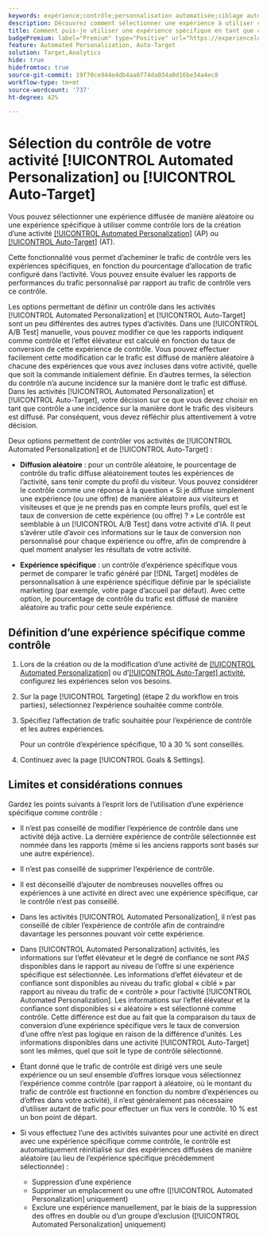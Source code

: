 ```yaml
---
keywords: expérience;contrôle;personnalisation automatisée;ciblage automatique
description: Découvrez comment sélectionner une expérience à utiliser comme contrôle lors de la création d’une activité de [!UICONTROL Automated Personalization] (AP) ou de [!UICONTROL Auto-Target] dans  [!DNL Adobe Target].
title: Comment puis-je utiliser une expérience spécifique en tant que contrôle dans une activité [!UICONTROL Automated Personalization] ?
badgePremium: label="Premium" type="Positive" url="https://experienceleague.adobe.com/docs/target/using/introduction/intro.html?lang=en#premium newtab=true" tooltip="Voir ce qui est inclus dans Target Premium."
feature: Automated Personalization, Auto-Target
solution: Target,Analytics
hide: true
hidefromtoc: true
source-git-commit: 19f70ce944e4db4aa0774da034a0d16be34a4ec8
workflow-type: tm+mt
source-wordcount: '737'
ht-degree: 42%

---
```


# Sélection du contrôle de votre activité [!UICONTROL Automated Personalization] ou [!UICONTROL Auto-Target]

Vous pouvez sélectionner une expérience diffusée de manière aléatoire ou une expérience spécifique à utiliser comme contrôle lors de la création d’une activité [[!UICONTROL Automated Personalization]](/help/main/c-activities/t-automated-personalization/automated-personalization.md) (AP) ou [[!UICONTROL Auto-Target]](/help/main/c-activities/auto-target/auto-target-to-optimize.md) (AT).

Cette fonctionnalité vous permet d’acheminer le trafic de contrôle vers les expériences spécifiques, en fonction du pourcentage d’allocation de trafic configuré dans l’activité. Vous pouvez ensuite évaluer les rapports de performances du trafic personnalisé par rapport au trafic de contrôle vers ce contrôle.

Les options permettant de définir un contrôle dans les activités [!UICONTROL Automated Personalization] et [!UICONTROL Auto-Target] sont un peu différentes des autres types d’activités. Dans une [!UICONTROL A/B Test] manuelle, vous pouvez modifier ce que les rapports indiquent comme contrôle et l’effet élévateur est calculé en fonction du taux de conversion de cette expérience de contrôle. Vous pouvez effectuer facilement cette modification car le trafic est diffusé de manière aléatoire à chacune des expériences que vous avez incluses dans votre activité, quelle que soit la commande initialement définie. En d’autres termes, la sélection du contrôle n’a aucune incidence sur la manière dont le trafic est diffusé. Dans les activités [!UICONTROL Automated Personalization] et [!UICONTROL Auto-Target], votre décision sur ce que vous devez choisir en tant que contrôle a une incidence sur la manière dont le trafic des visiteurs est diffusé. Par conséquent, vous devez réfléchir plus attentivement à votre décision.

Deux options permettent de contrôler vos activités de [!UICONTROL Automated Personalization] et de [!UICONTROL Auto-Target] :

* **Diffusion aléatoire** : pour un contrôle aléatoire, le pourcentage de contrôle du trafic diffuse aléatoirement toutes les expériences de l’activité, sans tenir compte du profil du visiteur. Vous pouvez considérer le contrôle comme une réponse à la question « Si je diffuse simplement une expérience (ou une offre) de manière aléatoire aux visiteurs et visiteuses et que je ne prends pas en compte leurs profils, quel est le taux de conversion de cette expérience (ou offre) ? » Le contrôle est semblable à un [!UICONTROL A/B Test] dans votre activité d’IA. Il peut s’avérer utile d’avoir ces informations sur le taux de conversion non personnalisé pour chaque expérience ou offre, afin de comprendre à quel moment analyser les résultats de votre activité.

* **Expérience spécifique** : un contrôle d’expérience spécifique vous permet de comparer le trafic généré par [!DNL Target] modèles de personnalisation à une expérience spécifique définie par le spécialiste marketing (par exemple, votre page d’accueil par défaut). Avec cette option, le pourcentage de contrôle du trafic est diffusé de manière aléatoire au trafic pour cette seule expérience.

## Définition d’une expérience spécifique comme contrôle

1. Lors de la création ou de la modification d’une activité de [[!UICONTROL Automated Personalization]](/help/main/c-activities/t-automated-personalization/create-ap-activity.md) ou d’[[!UICONTROL Auto-Target] activité](/help/main/c-activities/t-test-ab/t-test-create-ab/ab-audience.md), configurez les expériences selon vos besoins.
1. Sur la page [!UICONTROL Targeting] (étape 2 du workflow en trois parties), sélectionnez l’expérience souhaitée comme contrôle.
1. Spécifiez l’affectation de trafic souhaitée pour l’expérience de contrôle et les autres expériences.

   Pour un contrôle d’expérience spécifique, 10 à 30 % sont conseillés.

1. Continuez avec la page [!UICONTROL Goals & Settings].

## Limites et considérations connues

Gardez les points suivants à l’esprit lors de l’utilisation d’une expérience spécifique comme contrôle :

* Il n’est pas conseillé de modifier l’expérience de contrôle dans une activité déjà active. La dernière expérience de contrôle sélectionnée est nommée dans les rapports (même si les anciens rapports sont basés sur une autre expérience).
* Il n’est pas conseillé de supprimer l’expérience de contrôle.
* Il est déconseillé d’ajouter de nombreuses nouvelles offres ou expériences à une activité en direct avec une expérience spécifique, car le contrôle n’est pas conseillé.
* Dans les activités [!UICONTROL Automated Personalization], il n’est pas conseillé de cibler l’expérience de contrôle afin de contraindre davantage les personnes pouvant voir cette expérience.
* Dans [!UICONTROL Automated Personalization] activités, les informations sur l’effet élévateur et le degré de confiance ne sont *PAS* disponibles dans le rapport au niveau de l’offre si une expérience spécifique est sélectionnée. Les informations d’effet élévateur et de confiance sont disponibles au niveau du trafic global « ciblé » par rapport au niveau du trafic de « contrôle » pour l’activité [!UICONTROL Automated Personalization]. Les informations sur l’effet élévateur et la confiance sont disponibles si « aléatoire » est sélectionné comme contrôle. Cette différence est due au fait que la comparaison du taux de conversion d’une expérience spécifique vers le taux de conversion d’une offre n’est pas logique en raison de la différence d’unités. Les informations disponibles dans une activité [!UICONTROL Auto-Target] sont les mêmes, quel que soit le type de contrôle sélectionné.
* Étant donné que le trafic de contrôle est dirigé vers une seule expérience ou un seul ensemble d’offres lorsque vous sélectionnez l’expérience comme contrôle (par rapport à aléatoire, où le montant du trafic de contrôle est fractionné en fonction du nombre d’expériences ou d’offres dans votre activité), il n’est généralement pas nécessaire d’utiliser autant de trafic pour effectuer un flux vers le contrôle. 10 % est un bon point de départ.
* Si vous effectuez l’une des activités suivantes pour une activité en direct avec une expérience spécifique comme contrôle, le contrôle est automatiquement réinitialisé sur des expériences diffusées de manière aléatoire (au lieu de l’expérience spécifique précédemment sélectionnée) :

   * Suppression d’une expérience
   * Supprimer un emplacement ou une offre ([!UICONTROL Automated Personalization] uniquement)
   * Exclure une expérience manuellement, par le biais de la suppression des offres en double ou d’un groupe d’exclusion ([!UICONTROL Automated Personalization] uniquement)
